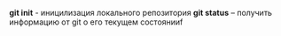 **git init** - иницилизация локального репозитория
**git status** – получить информацию от git о его текущем состоянииf
